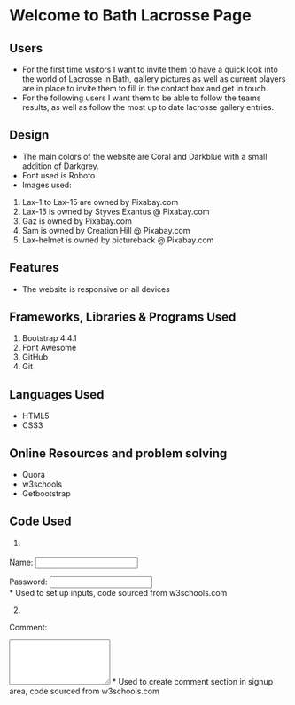 # Welcome to Bath Lacrosse Page

## Users
* For the first time visitors I want to invite them to have a quick look into the world of Lacrosse in Bath, gallery pictures as well as current players are in place  to invite them to fill in the contact box and get in touch.
* For the following users I want them to be able to follow the teams results, as well as follow the most up to date lacrosse gallery entries.

## Design
* The main colors of the website are Coral and Darkblue with a small addition of Darkgrey.
* Font used is Roboto
* Images used:
1. Lax-1 to Lax-15 are owned by Pixabay.com
2. Lax-15 is owned by Styves Exantus @ Pixabay.com
3. Gaz is owned by Pixabay.com
4. Sam is owned by Creation Hill @ Pixabay.com
5. Lax-helmet is owned by pictureback @ Pixabay.com

## Features
* The website is responsive on all devices

## Frameworks, Libraries & Programs Used
1. Bootstrap 4.4.1
2. Font Awesome
3. GitHub
4. Git

## Languages Used
* HTML5
* CSS3

## Online Resources and problem solving
* Quora
* w3schools
* Getbootstrap

## Code Used
1. <div class="form-group">
  <label for="usr">Name:</label>
  <input type="text" class="form-control" id="usr">
</div>
<div class="form-group">
  <label for="pwd">Password:</label>
  <input type="password" class="form-control" id="pwd">
</div>
* Used to set up inputs, code sourced from w3schools.com

2. <div class="form-group">
  <label for="comment">Comment:</label>
  <textarea class="form-control" rows="5" id="comment"></textarea>
</div>
* Used to create comment section in signup area, code sourced from w3schools.com

